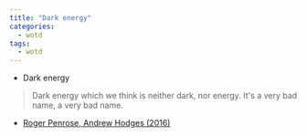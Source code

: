 ```yaml
---
title: "Dark energy"
categories:
  - wotd
tags:
  - wotd
---
```


* Dark energy
	
> Dark energy which we think is neither dark, nor energy.
> It's a very bad name, a very bad name.
- [Roger Penrose, Andrew Hodges (2016)](https://youtu.be/tzGT8VruvC4?t=3993)
